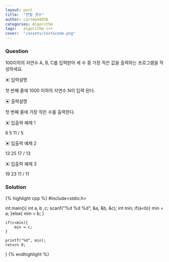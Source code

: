 ```yaml
---
layout: post
title:  "연필 갯수"
author: cartman8936
categories: Algorithm
tags:	algorithm c++
cover:  "/assets/instacode.png"
---
```


### Question
100이하의 자연수 A, B, C를 입력받아 세 수 중 가장 작은 값을 출력하는 프로그램을 작성하세요.



▣ 입력설명 

첫 번째 줄에 1000 이하의 자연수 N이 입력 된다.

▣ 출력설명 

첫 번째 줄에 가장 작은 수를 출력한다.


▣ 입출력 예제 1

6 5 11 / 5

▣ 입출력 예제 2

13 25 17 / 13


▣ 입출력 예제 3

19 23 11 / 11

### Solution

{% highlight cpp %}
#include<stdio.h>

int main(){
    int a, b ,c;
    scanf("%d %d %d", &a, &b, &c);
	int min;
	if(a<b){
		min = a;
	}else{
		min = b;
	}
	
	if(c<min){
		min = c;
	}
		
    printf("%d", min);
    return 0;
}
{% endhighlight %}


